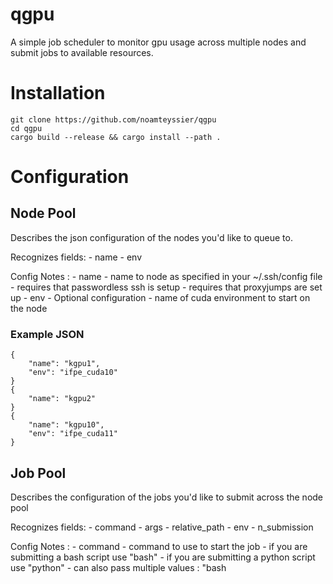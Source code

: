 # qgpu

A simple job scheduler to monitor gpu usage across multiple nodes and submit jobs to available resources.

# Installation
```{bash}
git clone https://github.com/noamteyssier/qgpu
cd qgpu
cargo build --release && cargo install --path .
```

# Configuration

## Node Pool
Describes the json configuration of the nodes you'd like to queue to.

Recognizes fields:
    - name
    - env

Config Notes :
    - name
        - name to node as specified in your ~/.ssh/config file
        - requires that passwordless ssh is setup
        - requires that proxyjumps are set up
    - env
        - Optional configuration
        - name of cuda environment to start on the node

### Example JSON
```{json}
{
    "name": "kgpu1",
    "env": "ifpe_cuda10"
}
{
    "name": "kgpu2"
}
{
    "name": "kgpu10",
    "env": "ifpe_cuda11"
}
```

## Job Pool
Describes the configuration of the jobs you'd like to submit across the node pool

Recognizes fields:
    - command
    - args
    - relative_path
    - env
    - n_submission

Config Notes :
    - command
        - command to use to start the job
            - if you are submitting a bash script use "bash"
            - if you are submitting a python script use "python"
            - can also pass multiple values : "bash <script>.sh"
    - args
        - optional configuration
        - list of arguments to provide to command

    - relative_path
        - Optional configuration
        - the relative path from $HOME where you'd like the command to be run
        - under the hood will `cd <path>`
    - env
        - Optional configuration
        - name of cuda environment to start for job
        - takes priority over node envrionment if both are provided
    - n_submission
        - Optional configuration
        - number of times to submit this job
        - not implemented yet, but useful for when the same script needs to be run multiple times

### Example JSON
```{json}
{
    "command": "bash",
    "args": ["tune_dataset.sh", "../_cache/splits/my_dataset1.tab", "cml", "hparams_cml_data2"],
    "relative_path": "~/projects/project_dir/"
}
{
    "command": "bash",
    "args": ["tune_dataset.sh", "../_cache/splits/my_dataset2.tab", "cml", "hparams_cml_data2"],
    "relative_path": "~/projects/project_dir/"
}
```

# Usage

## How it works
qgpu queries which resources are available given free memory/usage thresholds and will set environment variables used to submit jobs across the node pool that meet that threshold.

The way for you to use this is through accessing those environment variables in the same way you would with any job scheduler.

qgpu uses these environment variables:
    - QG_NODE_ID
        - the zero_indexed node_id across the node pool
    - QG_GPU_ID
        - the zero indexed gpu_id within a given node
    - QG_LOG_PATH
        - a path to write stdout
        - node<QG_NODE_ID>_gpu<QG_GPU_ID>.log.txt


## Example Script
```{bash}
#!/usr/bin/env bash

dataset=$1
model=$2
output=$3

python3 my_machine_learning_run.py \
    -i ${dataset} \
    -m ${model} \
    -o ${output} \
    -f 4096 \
    -n 12 \
    -g ${QG_GPU_ID} \
    -M 100 \
    -t 25 > ${QG_LOG_PATH}
```

## Querying Usage and Submitting
```{bash}
# access help menu
qgpu --help

# access help menu for stat
qgpu stat --help

# access help menu for sub
qgpu sub --help

# query the usage statistics on the node pool
qgpu stat -i node_pool.json

# submit a pool of jobs across the available nodes on a node pool
qgpu sub -i node_pool.json -j jobs.json

# submit with very stringent resource availability
qgpu sub -i node_pool.json -j jobs.json -f 100 -F 100

# submit with flexible resource availability
qgpu sub -i node_pool.json -j jobs.json -f 50 -F 50

# submit with stringent utilization with flexible memory utilization
qgpu sub -i node_pool.json -j jobs.json -f 100 -F 20

# submit with flexible utilization with stringent memory utilization
qgpu sub -i node_pool.json -j jobs.json -f 20 -F 100

```
